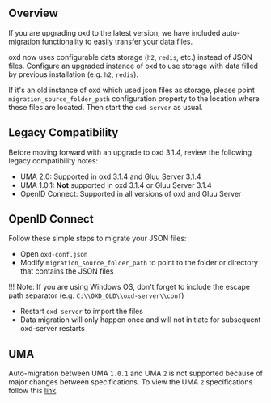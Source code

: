 ## Overview

If you are upgrading oxd to the latest version, we have included auto-migration functionality to easily transfer your data files. 

oxd now uses configurable data storage (`h2`, `redis`, etc.) instead of JSON files. Configure an upgraded instance of oxd to use storage with data filled by previous installation (e.g. `h2`, `redis`). 

If it's an old instance of oxd which used json files as storage, please point `migration_source_folder_path` configuration property to the location where these files are located. Then start the `oxd-server` as usual.

## Legacy Compatibility
Before moving forward with an upgrade to oxd 3.1.4, review the following legacy compatibility notes:

- UMA 2.0: Supported in oxd 3.1.4 and Gluu Server 3.1.4      
- UMA 1.0.1: **Not** supported in oxd 3.1.4 or Gluu Server 3.1.4    
- OpenID Connect: Supported in all versions of oxd and Gluu Server         

## OpenID Connect 
Follow these simple steps to migrate your JSON files:

- Open `oxd-conf.json` 
- Modify `migration_source_folder_path` to point to the folder or directory that contains the JSON files

!!! Note: 
    If you are using Windows OS, don't forget to include the escape path separator (e.g. `C:\\OXD_OLD\\oxd-server\\conf`)

- Restart `oxd-server` to import the files
- Data migration will only happen once and will not initiate for subsequent oxd-server restarts  

## UMA 
Auto-migration between UMA `1.0.1` and UMA `2` is not supported because of major changes between specifications. To view the UMA `2` specifications follow this [link](https://docs.kantarainitiative.org/uma/ed/uma-core-2.0-01.html#without-rpt).
